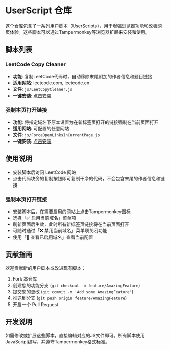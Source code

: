 # UserScript 仓库

这个仓库包含了一系列用户脚本（UserScripts），用于增强浏览器功能和改善网页体验。这些脚本可以通过Tampermonkey等浏览器扩展来安装和使用。

## 脚本列表

### LeetCode Copy Cleaner
- **功能**: 复制LeetCode代码时，自动移除末尾附加的作者信息和题目链接
- **适用网站**: leetcode.com, leetcode.cn
- **文件**: `js/LeetCopyCleaner.js`
- **一键安装**: [点击安装](https://www.tampermonkey.net/script_installation.php#url=https://raw.githubusercontent.com/lesir831/UserScript/main/js/LeetCopyCleaner.user.js)

### 强制本页打开链接
- **功能**: 将指定域名下原本设置为在新标签页打开的链接强制在当前页面打开
- **适用网站**: 可配置的任意网站
- **文件**: `js/ForceOpenLinksInCurrentPage.js`
- **一键安装**: [点击安装](https://www.tampermonkey.net/script_installation.php#url=https://raw.githubusercontent.com/lesir831/UserScript/main/js/ForceOpenLinksInCurrentPage.user.js)


## 使用说明

- 安装脚本后访问 LeetCode 网站
- 点击代码块旁的复制按钮即可复制干净的代码，不会包含末尾的作者信息和链接

### 强制本页打开链接
- 安装脚本后，在需要启用的网站上点击Tampermonkey图标
- 选择「✅ 启用当前域名」菜单项
- 刷新页面后生效，此时所有新标签页链接将在当前页面打开
- 可随时通过「❌ 禁用当前域名」菜单项关闭功能
- 使用「📜 查看已启用域名」查看当前配置

## 贡献指南

欢迎贡献新的用户脚本或改进现有脚本：

1. Fork 本仓库
2. 创建您的功能分支 (`git checkout -b feature/AmazingFeature`)
3. 提交您的更改 (`git commit -m 'Add some AmazingFeature'`)
4. 推送到分支 (`git push origin feature/AmazingFeature`)
5. 开启一个 Pull Request

## 开发说明

如需修改或扩展这些脚本，直接编辑对应的JS文件即可。所有脚本使用JavaScript编写，并遵守Tampermonkey格式标准。
